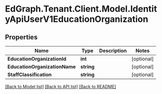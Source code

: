 # EdGraph.Tenant.Client.Model.IdentityApiUserV1EducationOrganization

## Properties

Name | Type | Description | Notes
------------ | ------------- | ------------- | -------------
**EducationOrganizationId** | **int** |  | [optional] 
**EducationOrganizationName** | **string** |  | [optional] 
**StaffClassification** | **string** |  | [optional] 

[[Back to Model list]](../README.md#documentation-for-models) [[Back to API list]](../README.md#documentation-for-api-endpoints) [[Back to README]](../README.md)

